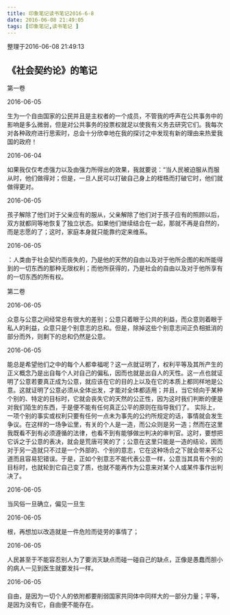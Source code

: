```yaml
---
title: 印象笔记读书笔记2016-6-8
date: 2016-06-08 21:49:05
tags: [印象笔记,读书笔记 ]
---
```


整理于2016-06-08 21:49:13
<!--more-->

## 《社会契约论》的笔记
第一卷

2016-06-05

生为一个自由国家的公民并且是主权者的一个成员，不管我的呼声在公共事务中的影响是多么微弱，但是对公共事务的投票权就足以使我有义务去研究它们。我每次对各种政府进行思索时，总会十分欣幸地在我的探讨之中发现有新的理由来热爱我国的政府！

2016-06-04

如果我仅仅考虑强力以及由强力所得出的效果，我就要说：“当人民被迫服从而服从时，他们做得对；但是，一旦人民可以打破自己身上的桎梏而打破它时，他们就做得更对。

2016-06-05

孩子解除了他们对于父亲应有的服从，父亲解除了他们对于孩子应有的照顾以后，双方就都同等地恢复了独立状态。如果他们继续结合在一起，那就不再是自然的，而是志愿的了；这时，家庭本身就只能靠约定来维系。

2016-06-05

：人类由于社会契约而丧失的，乃是他的天然的自由以及对于他所企图的和所能得到的一切东西的那种无限权利；而他所获得的，乃是社会的自由以及对于他所享有的一切东西的所有权。

第二卷

2016-06-05

众意与公意之间经常总有很大的差别；公意只着眼于公共的利益，而众意则着眼于私人的利益，众意只是个别意志的总和。但是，除掉这些个别意志间正负相抵消的部分而外，则剩下的总和仍然是公意。

2016-06-05

能总是希望他们之中的每个人都幸福呢？这一点就证明了，权利平等及其所产生的正义概念乃是出自每个人对自己的偏私，因而也就是出自人的天性。这一点也就证明了公意若要真正成为公意，就应该在它的目的上以及在它的本质上都同样地是公意。这就证明了公意必须从全体出发，才能对全体都适用；并且，当它倾向于某种个别的、特定的目标时，它就会丧失它的天然的公正性，因为这时我们判断的便是对我们陌生的东西，于是便不能有任何真正公平的原则在指导我们了。
实际上，一项个别的事实或权利只要有任何一点未为事先的公约所规定的话，事情就会发生争议。在这样的一场争讼里，有关的个人是一造，而公众则是另一造；然而在这里我既看不到有必须遵循的法律，也看不到有能够做出判决的审判官。这时，要想把它诉之于公意的表决，就会是荒唐可笑的了；公意在这里只能是一造的结论，因而对于另一造就只不过是一个外部的、个别的意志，它在这种场合之下就会带来不公道而且容易犯错误。于是，正如个别意志不能代表公意一样，公意当其具有个别的目标时，也就轮到它自己变了质，也就不能再作为公意来对某个人或某件事作出判决了。

2016-06-05

当风俗一旦确立，偏见一旦生

2016-06-05

根，再想加以改造就是一件危险而徒劳的事情了；

2016-06-05

人民甚至于不能容忍别人为了要消灭缺点而碰一碰自己的缺点，正像是愚蠢而胆小的病人一见到医生就要发抖一样。

2016-06-05

自由，是因为一切个人的依附都要削弱国家共同体中同样大的一部分力量；平等，是因为没有它，自由便不能存在。